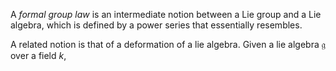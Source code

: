 A *formal group law* is an intermediate notion between a Lie group and a Lie algebra, which is defined by a power series that essentially resembles.

A related notion is that of a deformation of a lie algebra. Given a lie algebra $\mathfrak g$ over a field $k$,